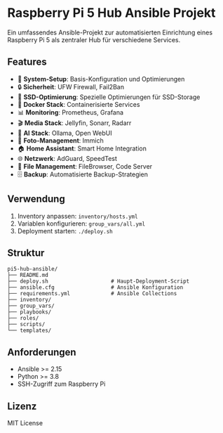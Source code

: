 # Raspberry Pi 5 Hub Ansible Projekt

Ein umfassendes Ansible-Projekt zur automatisierten Einrichtung eines Raspberry Pi 5 als zentraler Hub für verschiedene Services.

## Features

- 🔧 **System-Setup**: Basis-Konfiguration und Optimierungen
- 🔒 **Sicherheit**: UFW Firewall, Fail2Ban
- 💾 **SSD-Optimierung**: Spezielle Optimierungen für SSD-Storage
- 🐳 **Docker Stack**: Containerisierte Services
- 📊 **Monitoring**: Prometheus, Grafana
- 🎬 **Media Stack**: Jellyfin, Sonarr, Radarr
- 🤖 **AI Stack**: Ollama, Open WebUI
- 📸 **Foto-Management**: Immich
- 🏠 **Home Assistant**: Smart Home Integration
- 🌐 **Netzwerk**: AdGuard, SpeedTest
- 📁 **File Management**: FileBrowser, Code Server
- 🗄️ **Backup**: Automatisierte Backup-Strategien

## Verwendung

1. Inventory anpassen: `inventory/hosts.yml`
2. Variablen konfigurieren: `group_vars/all.yml`
3. Deployment starten: `./deploy.sh`

## Struktur

```
pi5-hub-ansible/
├── README.md
├── deploy.sh                    # Haupt-Deployment-Script
├── ansible.cfg                  # Ansible Konfiguration
├── requirements.yml             # Ansible Collections
├── inventory/
├── group_vars/
├── playbooks/
├── roles/
├── scripts/
└── templates/
```

## Anforderungen

- Ansible >= 2.15
- Python >= 3.8
- SSH-Zugriff zum Raspberry Pi

## Lizenz

MIT License
